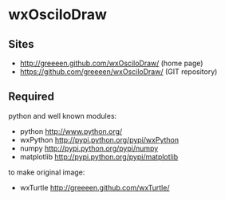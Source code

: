 # wxOsciloDraw
## Sites
* http://greeeen.github.com/wxOsciloDraw/ (home page)
* https://github.com/greeeen/wxOsciloDraw/ (GIT repository)
## Required
python and well known modules:

* python http://www.python.org/
* wxPython http://pypi.python.org/pypi/wxPython
* numpy http://pypi.python.org/pypi/numpy
* matplotlib http://pypi.python.org/pypi/matplotlib

to make original image:

* wxTurtle http://greeeen.github.com/wxTurtle/
